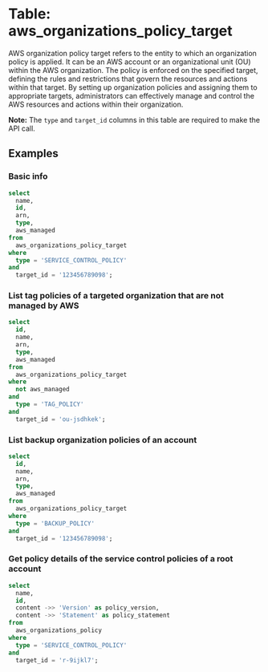 # Table: aws_organizations_policy_target

AWS organization policy target refers to the entity to which an organization policy is applied. It can be an AWS account or an organizational unit (OU) within the AWS organization. The policy is enforced on the specified target, defining the rules and restrictions that govern the resources and actions within that target. By setting up organization policies and assigning them to appropriate targets, administrators can effectively manage and control the AWS resources and actions within their organization.

**Note:** The `type` and `target_id` columns in this table are required to make the API call.

## Examples

### Basic info

```sql
select
  name,
  id,
  arn,
  type,
  aws_managed
from
  aws_organizations_policy_target
where
  type = 'SERVICE_CONTROL_POLICY'
and
  target_id = '123456789098';
```

### List tag policies of a targeted organization that are not managed by AWS

```sql
select
  id,
  name,
  arn,
  type,
  aws_managed
from
  aws_organizations_policy_target
where
  not aws_managed
and
  type = 'TAG_POLICY'
and
  target_id = 'ou-jsdhkek';
```

### List backup organization policies of an account

```sql
select
  id,
  name,
  arn,
  type,
  aws_managed
from
  aws_organizations_policy_target
where
  type = 'BACKUP_POLICY'
and
  target_id = '123456789098';
```

### Get policy details of the service control policies of a root account

```sql
select
  name,
  id,
  content ->> 'Version' as policy_version,
  content ->> 'Statement' as policy_statement
from
  aws_organizations_policy
where
  type = 'SERVICE_CONTROL_POLICY'
and
  target_id = 'r-9ijkl7';
```